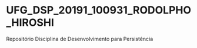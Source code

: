 # UFG_DSP_20191_100931_RODOLPHO_HIROSHI
Repositório Disciplina de Desenvolvimento para Persistência
